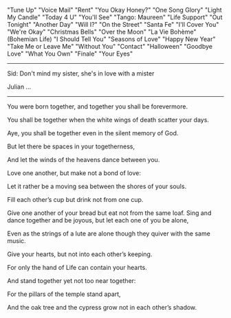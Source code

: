"Tune Up"
"Voice Mail"
"Rent"
"You Okay Honey?"
"One Song Glory"
"Light My Candle"
"Today 4 U"
"You'll See"
"Tango: Maureen"
"Life Support"
"Out Tonight"
"Another Day"
"Will I?"
"On the Street"
"Santa Fe"
"I'll Cover You"
"We're Okay"
"Christmas Bells"
"Over the Moon"
"La Vie Bohème" (Bohemian Life)
"I Should Tell You"
"Seasons of Love"
"Happy New Year"
"Take Me or Leave Me"
"Without You"
"Contact"
"Halloween"
"Goodbye Love"
"What You Own"
"Finale"
"Your Eyes"

-----------
Sid: Don't mind my sister, she's in love with a mister

Julian ...

-----------
You were born together, and together you shall be forevermore.

You shall be together when the white wings of death scatter your days.

Aye, you shall be together even in the silent memory of God.

But let there be spaces in your togetherness,

And let the winds of the heavens dance between you.

Love one another, but make not a bond of love:

Let it rather be a moving sea between the shores of your souls.

Fill each other’s cup but drink not from one cup.

Give one another of your bread but eat not from the same loaf. Sing and dance together and be joyous, but let each one 
of you be alone,

Even as the strings of a lute are alone though they quiver with the same music.

Give your hearts, but not into each other’s keeping.

For only the hand of Life can contain your hearts.

And stand together yet not too near together:

For the pillars of the temple stand apart,

And the oak tree and the cypress grow not in each other’s shadow. 
